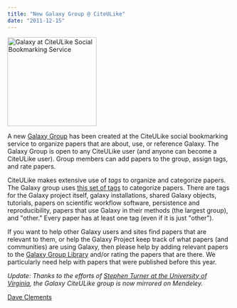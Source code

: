 ```yaml
---
title: "New Galaxy Group @ CiteULike"
date: "2011-12-15"
---
```

<div class='right'><a href='/src/publication-library/index.md'><img src="/src/images/logos/CiteULikeLogo.png" alt="Galaxy at CiteULike Social Bookmarking Service" width="200" /></a></div>

A new [Galaxy Group](/src/publication-library/index.md) has been created at the CiteULike social bookmarking service to organize papers that are about, use, or reference Galaxy.  The Galaxy Group is open to any CiteULike user (and anyone can become a CiteULike user).  Group members can add papers to the group, assign tags, and rate papers.

CiteULike makes extensive use of *tags* to organize and categorize papers.  The Galaxy group uses [this set of tags](/src/publication-library/index.md#tags) to categorize papers.  There are tags for the Galaxy project itself, galaxy installations, shared Galaxy objects, tutorials, papers on scientific workflow software, persistence and reproducibility, papers that use Galaxy in their methods (the largest group), and "other."  Every paper has at least one tag (even if it is just "other").

If you want to help other Galaxy users and sites find papers that are relevant to them, or help the Galaxy Project keep track of what papers (and communities) are using Galaxy, then please help by adding relevant papers to the [Galaxy Group Library](/src/publication-library/index.md) and/or rating the papers that are there.  We particularly need help with papers that were published before this year.

*Update: Thanks to the efforts of [Stephen Turner at the University of Virginia](http://twitter.com/genetics_blog), the Galaxy CiteULike group is now mirrored on Mendeley.*

[Dave Clements](/src/people/dave-clements/index.md)
